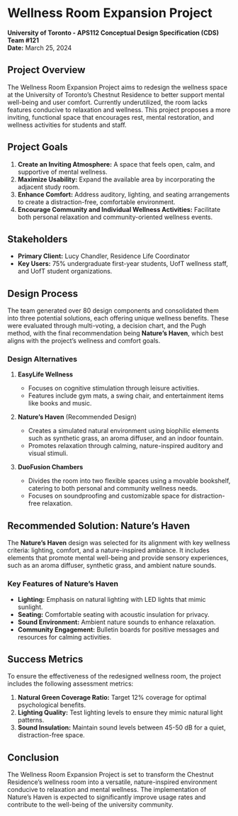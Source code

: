 # Wellness Room Expansion Project

**University of Toronto - APS112 Conceptual Design Specification (CDS)**  
**Team #121**  
**Date:** March 25, 2024

## Project Overview

The Wellness Room Expansion Project aims to redesign the wellness space at the University of Toronto’s Chestnut Residence to better support mental well-being and user comfort. Currently underutilized, the room lacks features conducive to relaxation and wellness. This project proposes a more inviting, functional space that encourages rest, mental restoration, and wellness activities for students and staff.

## Project Goals

1. **Create an Inviting Atmosphere:** A space that feels open, calm, and supportive of mental wellness.
2. **Maximize Usability:** Expand the available area by incorporating the adjacent study room.
3. **Enhance Comfort:** Address auditory, lighting, and seating arrangements to create a distraction-free, comfortable environment.
4. **Encourage Community and Individual Wellness Activities:** Facilitate both personal relaxation and community-oriented wellness events.

## Stakeholders

- **Primary Client:** Lucy Chandler, Residence Life Coordinator
- **Key Users:** 75% undergraduate first-year students, UofT wellness staff, and UofT student organizations.

## Design Process

The team generated over 80 design components and consolidated them into three potential solutions, each offering unique wellness benefits. These were evaluated through multi-voting, a decision chart, and the Pugh method, with the final recommendation being **Nature’s Haven**, which best aligns with the project’s wellness and comfort goals.

### Design Alternatives

1. **EasyLife Wellness**
   - Focuses on cognitive stimulation through leisure activities.
   - Features include gym mats, a swing chair, and entertainment items like books and music.

2. **Nature’s Haven** (Recommended Design)
   - Creates a simulated natural environment using biophilic elements such as synthetic grass, an aroma diffuser, and an indoor fountain.
   - Promotes relaxation through calming, nature-inspired auditory and visual stimuli.

3. **DuoFusion Chambers**
   - Divides the room into two flexible spaces using a movable bookshelf, catering to both personal and community wellness needs.
   - Focuses on soundproofing and customizable space for distraction-free relaxation.

## Recommended Solution: Nature’s Haven

The **Nature’s Haven** design was selected for its alignment with key wellness criteria: lighting, comfort, and a nature-inspired ambiance. It includes elements that promote mental well-being and provide sensory experiences, such as an aroma diffuser, synthetic grass, and ambient nature sounds.

### Key Features of Nature’s Haven

- **Lighting:** Emphasis on natural lighting with LED lights that mimic sunlight.
- **Seating:** Comfortable seating with acoustic insulation for privacy.
- **Sound Environment:** Ambient nature sounds to enhance relaxation.
- **Community Engagement:** Bulletin boards for positive messages and resources for calming activities.

## Success Metrics

To ensure the effectiveness of the redesigned wellness room, the project includes the following assessment metrics:

1. **Natural Green Coverage Ratio:** Target 12% coverage for optimal psychological benefits.
2. **Lighting Quality:** Test lighting levels to ensure they mimic natural light patterns.
3. **Sound Insulation:** Maintain sound levels between 45-50 dB for a quiet, distraction-free space.

## Conclusion

The Wellness Room Expansion Project is set to transform the Chestnut Residence’s wellness room into a versatile, nature-inspired environment conducive to relaxation and mental wellness. The implementation of Nature’s Haven is expected to significantly improve usage rates and contribute to the well-being of the university community.
